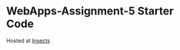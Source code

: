 # WebApps-Assignment-5 Starter Code

Hosted at [Insects](https://44-563-web-apps-f22.github.io/44563-webapps-assignment-5-JyothsnaCh0831/insects.html)
